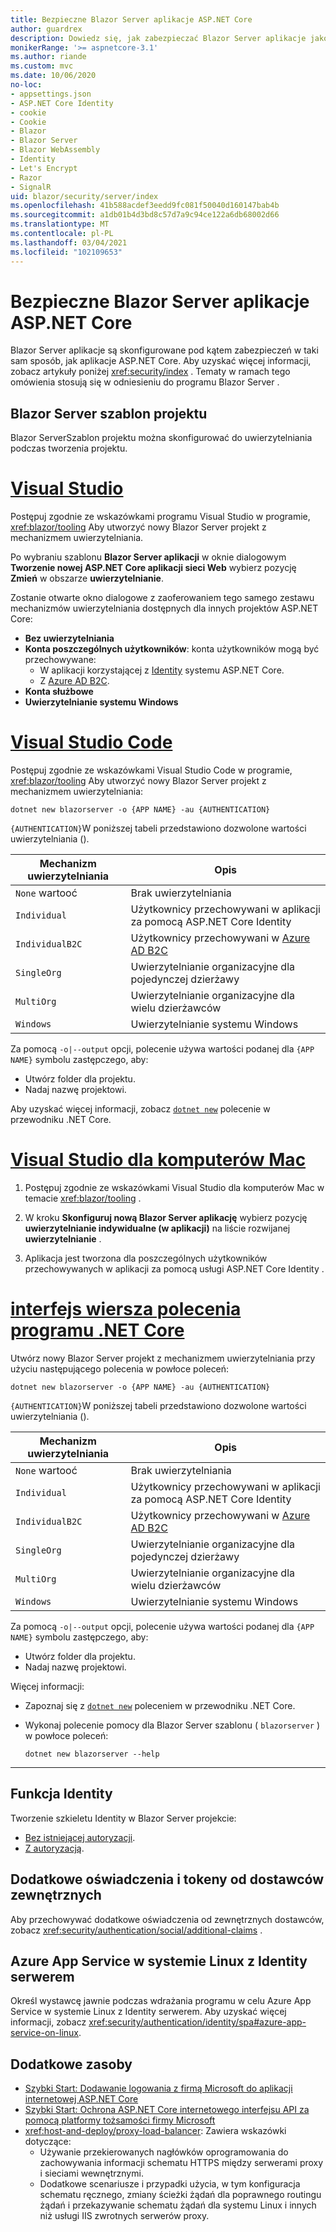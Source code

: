 ```yaml
---
title: Bezpieczne Blazor Server aplikacje ASP.NET Core
author: guardrex
description: Dowiedz się, jak zabezpieczać Blazor Server aplikacje jako aplikacje ASP.NET Core.
monikerRange: '>= aspnetcore-3.1'
ms.author: riande
ms.custom: mvc
ms.date: 10/06/2020
no-loc:
- appsettings.json
- ASP.NET Core Identity
- cookie
- Cookie
- Blazor
- Blazor Server
- Blazor WebAssembly
- Identity
- Let's Encrypt
- Razor
- SignalR
uid: blazor/security/server/index
ms.openlocfilehash: 41b588acdef3eedd9fc081f50040d160147bab4b
ms.sourcegitcommit: a1db01b4d3bd8c57d7a9c94ce122a6db68002d66
ms.translationtype: MT
ms.contentlocale: pl-PL
ms.lasthandoff: 03/04/2021
ms.locfileid: "102109653"
---
```

# <a name="secure-aspnet-core-blazor-server-apps"></a>Bezpieczne Blazor Server aplikacje ASP.NET Core

Blazor Server aplikacje są skonfigurowane pod kątem zabezpieczeń w taki sam sposób, jak aplikacje ASP.NET Core. Aby uzyskać więcej informacji, zobacz artykuły poniżej <xref:security/index> . Tematy w ramach tego omówienia stosują się w odniesieniu do programu Blazor Server .

## <a name="blazor-server-project-template"></a>Blazor Server szablon projektu

Blazor ServerSzablon projektu można skonfigurować do uwierzytelniania podczas tworzenia projektu.

# <a name="visual-studio"></a>[Visual Studio](#tab/visual-studio)

Postępuj zgodnie ze wskazówkami programu Visual Studio w programie, <xref:blazor/tooling> Aby utworzyć nowy Blazor Server projekt z mechanizmem uwierzytelniania.

Po wybraniu szablonu **Blazor Server aplikacji** w oknie dialogowym **Tworzenie nowej ASP.NET Core aplikacji sieci Web** wybierz pozycję **Zmień** w obszarze **uwierzytelnianie**.

Zostanie otwarte okno dialogowe z zaoferowaniem tego samego zestawu mechanizmów uwierzytelniania dostępnych dla innych projektów ASP.NET Core:

* **Bez uwierzytelniania**
* **Konta poszczególnych użytkowników**: konta użytkowników mogą być przechowywane:
  * W aplikacji korzystającej z [Identity](xref:security/authentication/identity) systemu ASP.NET Core.
  * Z [Azure AD B2C](xref:security/authentication/azure-ad-b2c).
* **Konta służbowe**
* **Uwierzytelnianie systemu Windows**

# <a name="visual-studio-code"></a>[Visual Studio Code](#tab/visual-studio-code)

Postępuj zgodnie ze wskazówkami Visual Studio Code w programie, <xref:blazor/tooling> Aby utworzyć nowy Blazor Server projekt z mechanizmem uwierzytelniania:

```dotnetcli
dotnet new blazorserver -o {APP NAME} -au {AUTHENTICATION}
```

`{AUTHENTICATION}`W poniższej tabeli przedstawiono dozwolone wartości uwierzytelniania ().

| Mechanizm uwierzytelniania | Opis |
| ------------------------ | ----------- |
| `None` wartooć         | Brak uwierzytelniania |
| `Individual`             | Użytkownicy przechowywani w aplikacji za pomocą ASP.NET Core Identity |
| `IndividualB2C`          | Użytkownicy przechowywani w [Azure AD B2C](xref:security/authentication/azure-ad-b2c) |
| `SingleOrg`              | Uwierzytelnianie organizacyjne dla pojedynczej dzierżawy |
| `MultiOrg`               | Uwierzytelnianie organizacyjne dla wielu dzierżawców |
| `Windows`                | Uwierzytelnianie systemu Windows |

Za pomocą `-o|--output` opcji, polecenie używa wartości podanej dla `{APP NAME}` symbolu zastępczego, aby:

* Utwórz folder dla projektu.
* Nadaj nazwę projektowi.

Aby uzyskać więcej informacji, zobacz [`dotnet new`](/dotnet/core/tools/dotnet-new) polecenie w przewodniku .NET Core.

# <a name="visual-studio-for-mac"></a>[Visual Studio dla komputerów Mac](#tab/visual-studio-mac)

1. Postępuj zgodnie ze wskazówkami Visual Studio dla komputerów Mac w temacie <xref:blazor/tooling> .

1. W kroku **Skonfiguruj nową Blazor Server aplikację** wybierz pozycję **uwierzytelnianie indywidualne (w aplikacji)** na liście rozwijanej **uwierzytelnianie** .

1. Aplikacja jest tworzona dla poszczególnych użytkowników przechowywanych w aplikacji za pomocą usługi ASP.NET Core Identity .

# <a name="net-core-cli"></a>[interfejs wiersza polecenia programu .NET Core](#tab/netcore-cli/)

Utwórz nowy Blazor Server projekt z mechanizmem uwierzytelniania przy użyciu następującego polecenia w powłoce poleceń:

```dotnetcli
dotnet new blazorserver -o {APP NAME} -au {AUTHENTICATION}
```

`{AUTHENTICATION}`W poniższej tabeli przedstawiono dozwolone wartości uwierzytelniania ().

| Mechanizm uwierzytelniania | Opis |
| ------------------------ | ----------- |
| `None` wartooć         | Brak uwierzytelniania |
| `Individual`             | Użytkownicy przechowywani w aplikacji za pomocą ASP.NET Core Identity |
| `IndividualB2C`          | Użytkownicy przechowywani w [Azure AD B2C](xref:security/authentication/azure-ad-b2c) |
| `SingleOrg`              | Uwierzytelnianie organizacyjne dla pojedynczej dzierżawy |
| `MultiOrg`               | Uwierzytelnianie organizacyjne dla wielu dzierżawców |
| `Windows`                | Uwierzytelnianie systemu Windows |

Za pomocą `-o|--output` opcji, polecenie używa wartości podanej dla `{APP NAME}` symbolu zastępczego, aby:

* Utwórz folder dla projektu.
* Nadaj nazwę projektowi.

Więcej informacji:

* Zapoznaj się z [`dotnet new`](/dotnet/core/tools/dotnet-new) poleceniem w przewodniku .NET Core.
* Wykonaj polecenie pomocy dla Blazor Server szablonu ( `blazorserver` ) w powłoce poleceń:

  ```dotnetcli
  dotnet new blazorserver --help
  ```

---

## <a name="scaffold-identity"></a>Funkcja Identity

Tworzenie szkieletu Identity w Blazor Server projekcie:

* [Bez istniejącej autoryzacji](xref:security/authentication/scaffold-identity#scaffold-identity-into-a-blazor-server-project-without-existing-authorization).
* [Z autoryzacją](xref:security/authentication/scaffold-identity#scaffold-identity-into-a-blazor-server-project-with-authorization).

## <a name="additional-claims-and-tokens-from-external-providers"></a>Dodatkowe oświadczenia i tokeny od dostawców zewnętrznych

Aby przechowywać dodatkowe oświadczenia od zewnętrznych dostawców, zobacz <xref:security/authentication/social/additional-claims> .

## <a name="azure-app-service-on-linux-with-identity-server"></a>Azure App Service w systemie Linux z Identity serwerem

Określ wystawcę jawnie podczas wdrażania programu w celu Azure App Service w systemie Linux z Identity serwerem. Aby uzyskać więcej informacji, zobacz <xref:security/authentication/identity/spa#azure-app-service-on-linux>.

## <a name="additional-resources"></a>Dodatkowe zasoby

* [Szybki Start: Dodawanie logowania z firmą Microsoft do aplikacji internetowej ASP.NET Core](/azure/active-directory/develop/quickstart-v2-aspnet-core-webapp)
* [Szybki Start: Ochrona ASP.NET Core internetowego interfejsu API za pomocą platformy tożsamości firmy Microsoft](/azure/active-directory/develop/quickstart-v2-aspnet-core-web-api)
* <xref:host-and-deploy/proxy-load-balancer>: Zawiera wskazówki dotyczące:
  * Używanie przekierowanych nagłówków oprogramowania do zachowywania informacji schematu HTTPS między serwerami proxy i sieciami wewnętrznymi.
  * Dodatkowe scenariusze i przypadki użycia, w tym konfiguracja schematu ręcznego, zmiany ścieżki żądań dla poprawnego routingu żądań i przekazywanie schematu żądań dla systemu Linux i innych niż usługi IIS zwrotnych serwerów proxy.
